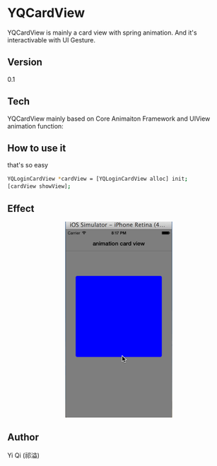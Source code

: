 
YQCardView
=========
YQCardView is mainly a card view with spring animation. And it's interactivable with UI Gesture.

Version
----
0.1

Tech
-----------
YQCardView mainly based on Core Animaiton Framework and UIView animation function:

How to use it 
---------------------
that's so easy
```sh
YQLoginCardView *cardView = [YQLoginCardView alloc] init;
[cardView showView];

```

Effect
----------------------
<p align="center">
    <img src="https://github.com/andyqee/Path-style-drop-down-CardView/blob/master/cardViewDemo.gif" alt="Demo" title="card interactive animation demo">
</p>

Author
----------------------
Yi Qi (祁溢)